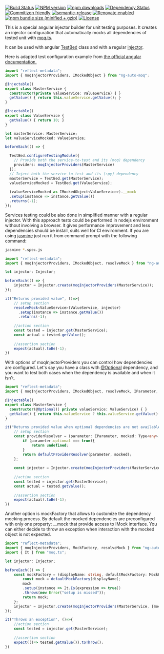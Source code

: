 [![Build Status](https://travis-ci.org/dvabuzyarov/ng-auto-moq.svg?branch=master)](https://travis-ci.org/dvabuzyarov/ng-auto-moq)
[![NPM version](http://img.shields.io/npm/v/ng-auto-moq.svg?style=flat-square)](https://www.npmjs.com/package/ng-auto-moq)
[![npm downloads](https://img.shields.io/npm/dt/ng-auto-moq.svg?style=flat-square)](https://www.npmjs.com/package/ng-auto-moq)
[![Dependency Status](http://img.shields.io/david/dvabuzyarov/ng-auto-moq.svg?style=flat-square)](https://david-dm.org/dvabuzyarov/ng-auto-moq)
[![Commitizen friendly](https://img.shields.io/badge/commitizen-friendly-brightgreen.svg)](http://commitizen.github.io/cz-cli/)
[![semantic-release](https://img.shields.io/badge/%20%20%F0%9F%93%A6%F0%9F%9A%80-semantic--release-e10079.svg)](https://github.com/semantic-release/semantic-release)
[![Renovate enabled](https://img.shields.io/badge/renovate-enabled-brightgreen.svg)](https://renovatebot.com/)
[![npm bundle size (minified + gzip)](https://img.shields.io/bundlephobia/minzip/ng-auto-moq.svg)](https://www.npmjs.com/package/ng-auto-moq)
[![License](https://img.shields.io/npm/l/ng-auto-moq.svg)](https://www.npmjs.com/package/ng-auto-moq)

This is a special angular injector builder for unit testing purposes. 
It creates an injector configuration that automatically mocks all dependencies of tested unit with [moq.ts](https://github.com/dvabuzyarov/moq.ts).

It can be used with angular [TestBed](https://angular.io/api/core/testing/TestBed) class and with a regular [injector](https://angular.io/api/core/Injector).

Here is adapted test configuration example from [the official angular documentation.](https://angular.io/guide/testing#service-tests)
```typescript
import "reflect-metadata";
import { moqInjectorProviders, IMockedObject } from "ng-auto-moq";

@Injectable()
export class MasterService {
  constructor(private valueService: ValueService) { }
  getValue() { return this.valueService.getValue(); }
}

@Injectable()
export class ValueService {
  getValue() { return 10; }
}

let masterService: MasterService;
let valueServiceMocked: ValueService;

beforeEach(() => {

  TestBed.configureTestingModule({
    // Provide both the service-to-test and its (moq) dependency
    providers: moqInjectorProviders(MasterService)
  });
  // Inject both the service-to-test and its (spy) dependency
  masterService = TestBed.get(MasterService);
  valueServiceMocked = TestBed.get(ValueService);
  
  (valueServiceMocked as IMockedObject<ValueService>).__mock
  .setup(instance => instance.getValue())
  .returns(-1);
});
```

Services testing could be also done in simplified manner with a regular injector. With this approach tests
could be performed in nodejs environment without involving a browser. It gives performance improvement and less dependencies should be install, suits well for CI environment.
If you are using [jasmine](https://jasmine.github.io)
just run it from command prompt with the following command:
```bash
jasmine *.spec.js
``` 
     
```typescript
import "reflect-metadata";
import { moqInjectorProviders, IMockedObject, resolveMock } from "ng-auto-moq";

let injector: Injector;

beforeEach(() => {
    injector = Injector.create(moqInjectorProviders(MasterService));
});

it("Returns provided value", ()=>{
    // setup section
    resolveMock<ValueService>(ValueService, injector)
      .setup(instance => instance.getValue())
      .returns(-1);
    
    //action section
    const tested = injector.get(MasterService);
    const actual = tested.getValue();
    
    //assertion section
    expect(actual).toBe(-1);
})
```

With options of moqInjectorProviders you can control how dependencies are configured. 
Let's say you have a class with [@Optional](https://angular.io/api/core/Optional) dependency, and you want to test both cases when 
the dependency is available and when it isn't.  

```typescript
import "reflect-metadata";
import { moqInjectorProviders, IMockedObject, resolveMock, IParameter, ProviderResolver } from "ng-auto-moq";

@Injectable()
export class MasterService {
  constructor(@Optional() private valueService: ValueService) { }
  getValue() { return this.valueService ? this.valueService.getValue() : -1; }
}

it("Returns provided value when optional dependencies are not available", ()=>{
    // setup section
    const providerResolver = (parameter: IParameter, mocked: Type<any>, defaultProviderResolver: ProviderResolver<any>)=>{
        if (parameter.optional === true){
            return undefined;
        }
        return defaultProviderResolver(parameter, mocked);
    };
    
    const injector = Injector.create(moqInjectorProviders(MasterService, {}));
    
    //action section
    const tested = injector.get(MasterService);
    const actual = tested.getValue();
    
    //assertion section
    expect(actual).toBe(-1);
})
```

Another option is mockFactory that allows to customize the dependency mocking process. By default the mocked
dependencies are preconfigured with only one property: __mock that provide access to IMock interface. You can either
decide to throw an exception when interaction with the mocked object is not expected.

```typescript
import "reflect-metadata";
import { moqInjectorProviders, MockFactory, resolveMock } from "ng-auto-moq";
import { It } from "moq.ts";

let injector: Injector;

beforeEach(() => {
    const mockFactory = (displayName: string, defaultMockFactory: MockFactory<any>) =>{
        const mock = defaultMockFactory(displayName);
        mock
        .setup(instance => It.Is(expression => true))
        .throws(new Error("setup is missed"));
        return mock;
    };
    injector = Injector.create(moqInjectorProviders(MasterService, {mockFactory}));
});

it("Throws an exception", ()=>{
    //action section
    const tested = injector.get(MasterService);
    
    //assertion section
    expect(()=> tested.getValue()).toThrow();
})
```
